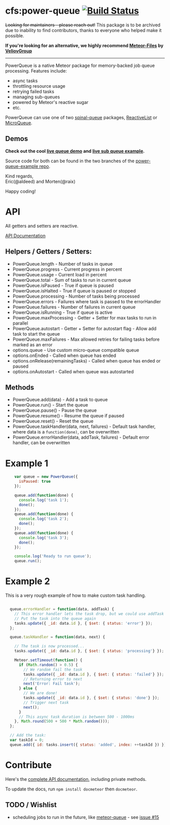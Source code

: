 cfs:power-queue [![Build Status](https://travis-ci.org/CollectionFS/Meteor-powerqueue.png?branch=master)](https://travis-ci.org/CollectionFS/Meteor-powerqueue)
=========

~~Looking for maintainers - please reach out!~~
This package is to be archived due to inability to find contributors, thanks to everyone who helped make it possible.

**If you're looking for an alternative, we highly recommend [Meteor-Files](https://github.com/VeliovGroup/Meteor-Files) by [VeliovGroup](https://github.com/VeliovGroup)**

---

PowerQueue is a native Meteor package for memory-backed job queue processing. Features include:
* async tasks
* throttling resource usage
* retrying failed tasks
* managing sub-queues
* powered by Meteor's reactive sugar
* etc.
 
PowerQueue can use one of two [spinal-queue](https://github.com/CollectionFS/Meteor-power-queue/blob/master/spinal-queue.spec.md) packages, [ReactiveList](https://github.com/CollectionFS/Meteor-reactive-list) or [MicroQueue](https://github.com/CollectionFS/Meteor-micro-queue).

## Demos

**Check out the cool [live queue demo](http://power-queue-test.meteor.com) and [live sub queue example](http://power-queue-sub-test.meteor.com).**

Source code for both can be found in the two branches of the [power-queue-example repo](https://github.com/CollectionFS/power-queue-example).


Kind regards,  
Eric(@aldeed) and Morten(@raix)

Happy coding!

# API
All getters and setters are reactive.

[API Documentation](api.md)

## Helpers / Getters / Setters:
* PowerQueue.length - Number of tasks in queue
* PowerQueue.progress - Current progress in percent
* PowerQueue.usage - Current load in percent
* PowerQueue.total - Sum of tasks to run in current queue
* PowerQueue.isPaused - True if queue is paused
* PowerQueue.isHalted - True if queue is paused or stopped
* PowerQueue.processing - Number of tasks being processed
* PowerQueue.errors - Failures where task is passed to the errorHandler
* PowerQueue.failures - Number of failures in current queue
* PowerQueue.isRunning - True if queue is active
* PowerQueue.maxProcessing - Getter + Setter for max tasks to run in parallel
* PowerQueue.autostart - Getter + Setter for autostart flag - Allow add task to start the queue
* PowerQueue.maxFailures - Max allowed retries for failing tasks before marked as an error
* options.queue - Use custom micro-queue compatible queue
* options.onEnded - Called when queue has ended
* options.onRelease(remainingTasks) - Called when queue has ended or paused
* options.onAutostart - Called when queue was autostarted

## Methods
* PowerQueue.add(data) - Add a task to queue
* PowerQueue.run() - Start the queue
* PowerQueue.pause() - Pause the queue
* PowerQueue.resume() - Resume the queue if paused
* PowerQueue.reset() - Reset the queue
* PowerQueue.taskHandler(data, next, failures) - Default task handler, where data is a `function(done)`, can be overwritten
* PowerQueue.errorHandler(data, addTask, failures) - Default error handler, can be overwritten

# Example 1
```js
    var queue = new PowerQueue({
      isPaused: true
    });

    queue.add(function(done) {
      console.log('task 1');
      done();
    });
    queue.add(function(done) {
      console.log('task 2');
      done();
    });
    queue.add(function(done) {
      console.log('task 3');
      done();
    });

    console.log('Ready to run queue');
    queue.run();
```

# Example 2

This is a very rough example of how to make custom task handling.

```js

  queue.errorHandler = function(data, addTask) {
    // This error handler lets the task drop, but we could use addTask to
    // Put the task into the queue again
    tasks.update({ _id: data.id }, { $set: { status: 'error'} });
  };

  queue.taskHandler = function(data, next) {

    // The task is now processed...
    tasks.update({ _id: data.id }, { $set: { status: 'processing'} });

    Meteor.setTimeout(function() {
      if (Math.random() > 0.5) {
        // We random fail the task
        tasks.update({ _id: data.id }, { $set: { status: 'failed'} });
        // Returning error to next
        next('Error: Fail task');
      } else {
        // We are done!
        tasks.update({ _id: data.id }, { $set: { status: 'done'} });
        // Trigger next task
        next();
      }
      // This async task duration is between 500 - 1000ms
    }, Math.round(500 + 500 * Math.random()));
  };

  // Add the task:
  var taskId = 0;
  queue.add({ id: tasks.insert({ status: 'added', index: ++taskId }) });
```

# Contribute

Here's the [complete API documentation](internal.api.md), including private methods.

To update the docs, run `npm install docmeteor` then `docmeteor`.


## TODO / Wishlist

* scheduling jobs to run in the future, like [meteor-queue](https://github.com/artwells/meteor-queue#features) - see [issue #15](https://github.com/CollectionFS/Meteor-power-queue/issues/15)
